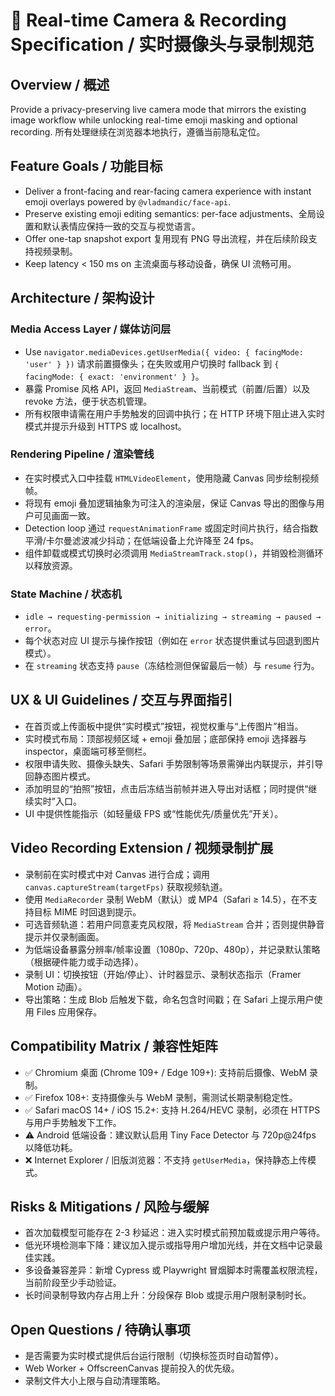 # 🎥 Real-time Camera & Recording Specification / 实时摄像头与录制规范

## Overview / 概述

Provide a privacy-preserving live camera mode that mirrors the existing image workflow while unlocking real-time emoji masking and optional recording. 所有处理继续在浏览器本地执行，遵循当前隐私定位。

## Feature Goals / 功能目标

- Deliver a front-facing and rear-facing camera experience with instant emoji overlays powered by `@vladmandic/face-api`.
- Preserve existing emoji editing semantics: per-face adjustments、全局设置和默认表情应保持一致的交互与视觉语言。
- Offer one-tap snapshot export 复用现有 PNG 导出流程，并在后续阶段支持视频录制。
- Keep latency < 150 ms on 主流桌面与移动设备，确保 UI 流畅可用。

## Architecture / 架构设计

### Media Access Layer / 媒体访问层

- Use `navigator.mediaDevices.getUserMedia({ video: { facingMode: 'user' } })` 请求前置摄像头；在失败或用户切换时 fallback 到 `{ facingMode: { exact: 'environment' } }`。
- 暴露 Promise 风格 API，返回 `MediaStream`、当前模式（前置/后置）以及 revoke 方法，便于状态机管理。
- 所有权限申请需在用户手势触发的回调中执行；在 HTTP 环境下阻止进入实时模式并提示升级到 HTTPS 或 localhost。

### Rendering Pipeline / 渲染管线

- 在实时模式入口中挂载 `HTMLVideoElement`，使用隐藏 Canvas 同步绘制视频帧。
- 将现有 emoji 叠加逻辑抽象为可注入的渲染层，保证 Canvas 导出的图像与用户可见画面一致。
- Detection loop 通过 `requestAnimationFrame` 或固定时间片执行，结合指数平滑/卡尔曼滤波减少抖动；在低端设备上允许降至 24 fps。
- 组件卸载或模式切换时必须调用 `MediaStreamTrack.stop()`，并销毁检测循环以释放资源。

### State Machine / 状态机

- `idle → requesting-permission → initializing → streaming → paused → error`。
- 每个状态对应 UI 提示与操作按钮（例如在 `error` 状态提供重试与回退到图片模式）。
- 在 `streaming` 状态支持 `pause`（冻结检测但保留最后一帧）与 `resume` 行为。

## UX & UI Guidelines / 交互与界面指引

- 在首页或上传面板中提供“实时模式”按钮，视觉权重与“上传图片”相当。
- 实时模式布局：顶部视频区域 + emoji 叠加层；底部保持 emoji 选择器与 inspector，桌面端可移至侧栏。
- 权限申请失败、摄像头缺失、Safari 手势限制等场景需弹出内联提示，并引导回静态图片模式。
- 添加明显的“拍照”按钮，点击后冻结当前帧并进入导出对话框；同时提供“继续实时”入口。
- UI 中提供性能指示（如轻量级 FPS 或“性能优先/质量优先”开关）。

## Video Recording Extension / 视频录制扩展

- 录制前在实时模式中对 Canvas 进行合成；调用 `canvas.captureStream(targetFps)` 获取视频轨道。
- 使用 `MediaRecorder` 录制 WebM（默认）或 MP4（Safari ≥ 14.5），在不支持目标 MIME 时回退到提示。
- 可选音频轨道：若用户同意麦克风权限，将 `MediaStream` 合并；否则提供静音提示并仅录制画面。
- 为低端设备暴露分辨率/帧率设置（1080p、720p、480p），并记录默认策略（根据硬件能力或手动选择）。
- 录制 UI：切换按钮（开始/停止）、计时器显示、录制状态指示（Framer Motion 动画）。
- 导出策略：生成 Blob 后触发下载，命名包含时间戳；在 Safari 上提示用户使用 Files 应用保存。

## Compatibility Matrix / 兼容性矩阵

- ✅ Chromium 桌面 (Chrome 109+ / Edge 109+): 支持前后摄像、WebM 录制。
- ✅ Firefox 108+: 支持摄像头与 WebM 录制，需测试长期录制稳定性。
- ✅ Safari macOS 14+ / iOS 15.2+: 支持 H.264/HEVC 录制，必须在 HTTPS 与用户手势触发下工作。
- ⚠️ Android 低端设备：建议默认启用 Tiny Face Detector 与 720p@24fps 以降低功耗。
- ❌ Internet Explorer / 旧版浏览器：不支持 `getUserMedia`，保持静态上传模式。

## Risks & Mitigations / 风险与缓解

- 首次加载模型可能存在 2-3 秒延迟：进入实时模式前预加载或提示用户等待。
- 低光环境检测率下降：建议加入提示或指导用户增加光线，并在文档中记录最佳实践。
- 多设备兼容差异：新增 Cypress 或 Playwright 冒烟脚本时需覆盖权限流程，当前阶段至少手动验证。
- 长时间录制导致内存占用上升：分段保存 Blob 或提示用户限制录制时长。

## Open Questions / 待确认事项

- 是否需要为实时模式提供后台运行限制（切换标签页时自动暂停）。
- Web Worker + OffscreenCanvas 提前投入的优先级。
- 录制文件大小上限与自动清理策略。
